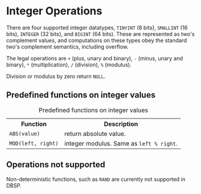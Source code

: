 # Integer Operations

There are four supported integer datatypes, `TINYINT` (8 bits),
`SMALLINT` (16 bits), `INTEGER` (32 bits), and `BIGINT` (64
bits).  These are represented as two's complement values, and
computations on these types obey the standard two's complement
semantics, including overflow.

The legal operations are `+` (plus, unary and binary), `-` (minus,
unary and binary), `*` (multiplication), `/` (division), `%`
(modulus).

Division or modulus by zero return `NULL`.

## Predefined functions on integer values

<table>
  <caption>Predefined functions on integer values</caption>
  <tr>
    <th>Function</th>
    <th>Description</th>
  </tr>
  <tr>
    <td><code>ABS(value)</code></td>
    <td>return absolute value.</td>
  </tr>
  <tr>
    <td><code>MOD(left, right)</code></td>
    <td>integer modulus. Same as <code>left % right</code>.</td>
  </tr>
</table>

## Operations not supported

Non-deterministic functions, such as `RAND` are currently not
supported in DBSP.
